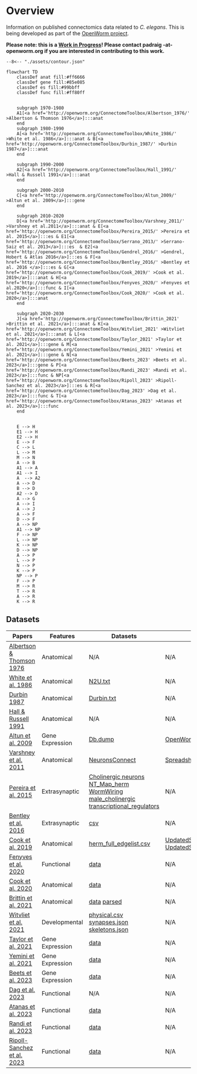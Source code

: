 # Overview

Information on published connectomics data related to _C. elegans_. This is being developed as part of the [OpenWorm project](https://www.openworm.org).

**Please note: this is a <u>Work in Progress</u>! Please contact padraig -at- openworm.org if you are interested in contributing to this work.**

```plotly
--8<-- "./assets/contour.json"
```

```mermaid
flowchart TD
    classDef anat fill:#ff6666
    classDef gene fill:#85e085
    classDef es fill:#99bbff
    classDef func fill:#ff80ff


    subgraph 1970-1980
    A1[<a href='http://openworm.org/ConnectomeToolbox/Albertson_1976/' >Albertson & Thomson 1976</a>]:::anat
    end
    subgraph 1980-1990
    A[<a href='http://openworm.org/ConnectomeToolbox/White_1986/' >White et al. 1986</a>]:::anat & B[<a href='http://openworm.org/ConnectomeToolbox/Durbin_1987/' >Durbin 1987</a>]:::anat
    end

    subgraph 1990-2000
    A2[<a href='http://openworm.org/ConnectomeToolbox/Hall_1991/' >Hall & Russell 1991</a>]:::anat
    end

    subgraph 2000-2010
    C[<a href='http://openworm.org/ConnectomeToolbox/Altun_2009/' >Altun et al. 2009</a>]:::gene 
    end

    subgraph 2010-2020
    D[<a href='http://openworm.org/ConnectomeToolbox/Varshney_2011/' >Varshney et al.2011</a>]:::anat & E[<a href='http://openworm.org/ConnectomeToolbox/Pereira_2015/' >Pereira et al. 2015</a>]:::es & E1[<a href='http://openworm.org/ConnectomeToolbox/Serrano_2013/' >Serrano-Saiz et al. 2013</a>]:::es  & E2[<a href='http://openworm.org/ConnectomeToolbox/Gendrel_2016/' >Gendrel, Hobert & Atlas 2016</a>]:::es & F[<a href='http://openworm.org/ConnectomeToolbox/Bentley_2016/' >Bentley et al. 2016 </a>]:::es & G[<a href='http://openworm.org/ConnectomeToolbox/Cook_2019/' >Cook et al. 2019</a>]:::anat & H[<a href='http://openworm.org/ConnectomeToolbox/Fenyves_2020/' >Fenyves et al.2020</a>]:::func & I[<a href='http://openworm.org/ConnectomeToolbox/Cook_2020/' >Cook et al. 2020</a>]:::anat
    end

    subgraph 2020-2030
    J[<a href='http://openworm.org/ConnectomeToolbox/Brittin_2021' >Brittin et al. 2021</a>]:::anat & K[<a href='http://openworm.org/ConnectomeToolbox/Witvliet_2021' >Witvliet et al. 2021</a>]:::anat & L[<a href='http://openworm.org/ConnectomeToolbox/Taylor_2021' >Taylor et al. 2021</a>]:::gene & M[<a href='http://openworm.org/ConnectomeToolbox/Yemini_2021' >Yemini et al. 2021</a>]:::gene & N[<a href='http://openworm.org/ConnectomeToolbox/Beets_2023' >Beets et al. 2023</a>]:::gene & P[<a href='http://openworm.org/ConnectomeToolbox/Randi_2023' >Randi et al. 2023</a>]:::func & NP[<a href='http://openworm.org/ConnectomeToolbox/Ripoll_2023' >Ripoll-Sanchez et al. 2023</a>]:::es & R[<a href='http://openworm.org/ConnectomeToolbox/Dag_2023' >Dag et al. 2023</a>]:::func & T[<a href='http://openworm.org/ConnectomeToolbox/Atanas_2023' >Atanas et al. 2023</a>]:::func
    end     


    E --> H
    E1 --> H
    E2 --> H
    E --> F
    C --> L
    L --> M
    M --> N
    A --> B
    A1 --> A
    A1 --> I
    A  --> A2
    A --> D
    B --> D
    A2 --> D
    A --> G
    A --> I
    A --> J
    A --> F
    D --> F
    A --> NP
    A1 --> NP
    F --> NP
    L --> NP
    K --> NP
    D --> NP
    A --> P
    L --> P
    N --> P
    K --> P
    NP --> P
    F --> P
    M --> R
    T --> R
    A --> R
    K --> R
```

## Datasets

| Papers                                                     | Features      | Datasets      | Readers |
| -------------                                              | -----         | -----         | ---- |
| [Albertson & Thomson 1976](Albertson_1976.md)     | Anatomical | N/A |  N/A |
| [White et al. 1986](White_1986.md)     | Anatomical |[N2U.txt](https://github.com/dwitvliet/nature2021/blob/0646af9d25896ae660f97d462eab2d67282f5625/data/legacy_data/wormwiring_N2U.txt)|  N/A |
| [Durbin 1987](Durbin_1987.md)    | Anatomical |[Durbin.txt](https://github.com/dwitvliet/nature2021/blob/0646af9d25896ae660f97d462eab2d67282f5625/data/legacy_data/durbin.txt)| N/A |
| [Hall & Russell 1991](Hall_1991.md)     | Anatomical | N/A |  N/A |
| [Altun et al. 2009](Altun_2009.md)   | Gene Expression |[Db.dump](datasets/neurons/Modified_celegans_db_dump.csv)| [OpenWormReader](https://github.com/yasinthanvickneswaran/c302/blob/7c7fc016c73c500567c94414ee0b7f7a4829084f/c302/OpenWormReader.py) |
| [Varshney et al. 2011](Varshney_2011.md)  | Anatomical | [NeuronsConnect](datasets/neurons/NeuronConnectFormatted(1).xlsx)   | [SpreadsheetDataReader](https://github.com/yasinthanvickneswaran/c302/blob/7c7fc016c73c500567c94414ee0b7f7a4829084f/c302/SpreadsheetDataReader.py) |
| [Pereira et al. 2015](Pereira_2015.md)  | Extrasynaptic |[Cholinergic neurons](https://doi.org/10.7554/eLife.12432.003) [NT_Map_herm](https://doi.org/10.7554/eLife.12432.009) [WormWiring](https://doi.org/10.7554/eLife.12432.010) [male_cholinergic](https://doi.org/10.7554/eLife.12432.016) [transcriptional_regulators](https://doi.org/10.7554/eLife.12432.019)| N/A |
| [Bentley et al. 2016](Bentley_2016.md)  | Extrasynaptic | [csv](datasets/neurons/Bentley_et_al_2016_expression.csv) | N/A |
| [Cook et al. 2019](Cook_2019.md)          | Anatomical |[herm_full_edgelist.csv](datasets/neurons/herm_full_edgelist.csv) | [UpdatedSpreadsheetDataReader](https://github.com/yasinthanvickneswaran/c302/blob/7c7fc016c73c500567c94414ee0b7f7a4829084f/c302/UpdatedSpreadsheetDataReader.py) [UpdatedSpreadsheetDataReader2](https://github.com/yasinthanvickneswaran/c302/blob/7c7fc016c73c500567c94414ee0b7f7a4829084f/c302/UpdatedSpreadsheetDataReader2.py) |
| [Fenyves et al. 2020](Fenyves_2020.md)    | Functional | [data](https://github.com/francescorandi/wormneuroatlas/blob/main/wormneuroatlas/data/journal.pcbi.1007974.s003.xlsx) | N/A  |
| [Cook et al. 2020](Cook_2020.md)    | Anatomical | [data]() | N/A  |
| [Brittin et al. 2021](Brittin_2021.md)    | Anatomical | [data](https://github.com/cabrittin/elegansbrainmap/tree/049a26a094e085bacc70f5b05ea04a007d00eb2c/data) [parsed](https://github.com/cabrittin/parsetrakem2)| N/A  |
| [Witvliet et al. 2021](Witvliet_2021.md)  | Developmental | [physical.csv](https://github.com/dwitvliet/nature2021/tree/0646af9d25896ae660f97d462eab2d67282f5625/data/physical_contact) [synapses.json](https://github.com/dwitvliet/nature2021/tree/0646af9d25896ae660f97d462eab2d67282f5625/data/synapses) [skeletons.json](https://github.com/dwitvliet/nature2021/tree/0646af9d25896ae660f97d462eab2d67282f5625/data/skeletons) | N/A |
| [Taylor et al. 2021](Taylor_2021.md)    | Gene Expression | [data](https://github.com/cengenproject/CeNGEN_integrated_analysis_biorxiv_code) | N/A  |
| [Yemini et al. 2021](Yemini_2021.md)    | Gene Expression | [data](https://zenodo.org/records/3906530) | N/A  |
| [Beets et al. 2023](Beets_2023.md)    | Gene Expression | [data](https://github.com/cengenproject/CeNGEN_integrated_analysis_biorxiv_code) | N/A  |
| [Dag et al. 2023](Dag_2023.md)    | Functional | N/A | N/A  |
| [Atanas et al. 2023](Atanas_2023.md)    | Functional | [data](https://www.wormwideweb.org/dataset.html) | N/A  |
| [Randi et al. 2023](Randi_2023.md)    | Functional | [data]() | N/A  |
| [Ripoll-Sanchez et al. 2023](Ripoll_2023.md)    | Functional | [data]() | N/A  |



